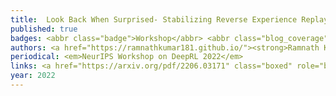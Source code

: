 ```yaml
---
title: 	Look Back When Surprised- Stabilizing Reverse Experience Replay for Neural Approximation
published: true
badges: <abbr class="badge">Workshop</abbr> <abbr class="blog_coverage">Blog Coverage</abbr>
authors: <a href="https://ramnathkumar181.github.io/"><strong>Ramnath Kumar</strong></a> and <a href="https://dheerajnagaraj.com/">Dheeraj Nagaraj</a>.
periodical: <em>NeurIPS Workshop on DeepRL 2022</em>
links: <a href="https://arxiv.org/pdf/2206.03171" class="boxed" role="button" target="_blank">PDF</a> <a href="https://github.com/google-research/look-back-when-surprised" class="boxed" role="button" target="_blank">Code</a> <a href="https://ai.googleblog.com/2023/02/google-research-2022-beyond-algorithms.html" class="boxed" role="button" target="_blank">Google AI Blog Coverage</a>
year: 2022
---
```

